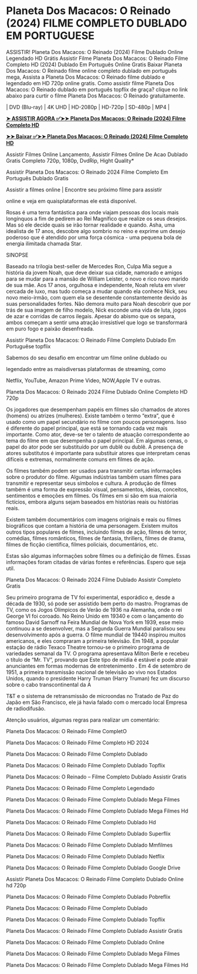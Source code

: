 <h1>Planeta Dos Macacos: O Reinado (2024) FILME COMPLETO DUBLADO EM PORTUGUESE</h1>
ASSISTIR! Planeta Dos Macacos: O Reinado (2024) Filme Dublado Online Legendado HD Grátis Assistir Filme Planeta Dos Macacos: O Reinado Filme Completo HD (2024) Dublado Em Português Online Gratis Baixar Planeta Dos Macacos: O Reinado filme online completo dublado em português mega, Assista a Planeta Dos Macacos: O Reinado filme dublado e legendado em HD 720p online gratis. Como assistir filme Planeta Dos Macacos: O Reinado dublado em português topflix de graça? clique no link abaixo para curtir o filme Planeta Dos Macacos: O Reinado gratuitamente.

| DVD (Blu-ray) | 4K UHD | HD-2080p | HD-720p | SD-480p | MP4 |


**[➤ ASSISTIR AGORA ✅➤➤ Planeta Dos Macacos: O Reinado (2024) Filme Completo HD](https://t.co/yUp5dJS9ni)**


**[➤➤ Baixar ✅➤➤ Planeta Dos Macacos: O Reinado (2024) Filme Completo HD](https://t.co/yUp5dJS9ni)**


Assistir Filmes Online Lançamento, Assistir Filmes Online De Acao Dublado Gratis Completo 720p, 1080p, DvdRip, Hight Quality*

Assistir Planeta Dos Macacos: O Reinado 2024 Filme Completo Em Português Dublado Gratis

Assistir a filmes online | Encontre seu próximo filme para assistir

online e veja em quaisplataformas ele está disponível.

Rosas é uma terra fantástica para onde viajam pessoas dos locais mais longínquos a fim de pedirem ao Rei Magnífico que realize os seus desejos. Mas só ele decide quais se irão tornar realidade e quando. Asha, uma idealista de 17 anos, descobre algo sombrio no reino e exprime um desejo poderoso que é atendido por uma força cósmica - uma pequena bola de energia ilimitada chamada Star.

SINOPSE

Baseado na trilogia best-seller de Mercedes Ron, Culpa Mía segue a história da jovem Noah, que deve deixar sua cidade, namorado e amigos para se mudar para a mansão de William Leister, o novo e rico novo marido de sua mãe. Aos 17 anos, orgulhosa e independente, Noah reluta em viver cercada de luxo, mas tudo começa a mudar quando ela conhece Nick, seu novo meio-irmão, com quem ela se desentende constantemente devido às suas personalidades fortes. Não demora muito para Noah descobrir que por trás de sua imagem de filho modelo, Nick esconde uma vida de luta, jogos de azar e corridas de carros ilegais. Apesar do abismo que os separa, ambos começam a sentir uma atração irresistível que logo se transformará em puro fogo e paixão desenfreada.

Assistir Planeta Dos Macacos: O Reinado Filme Completo Dublado Em Portuguêse topflix

Sabemos do seu desafio em encontrar um filme online dublado ou

legendado entre as maisdiversas plataformas de streaming, como

Netflix, YouTube, Amazon Prime Video, NOW,Apple TV e outras.

Planeta Dos Macacos: O Reinado 2024 Filme Dublado Online Completo HD 720p

Os jogadores que desempenham papéis em filmes são chamados de atores (homens) ou atrizes (mulheres). Existe também o termo “extra”, que é usado como um papel secundário no filme com poucos personagens. Isso é diferente do papel principal, que está se tornando cada vez mais importante. Como ator, deve-se ter o talento de atuação correspondente ao tema do filme em que desempenha o papel principal. Em algumas cenas, o papel do ator pode ser substituído por um dublê ou dublê. A presença de atores substitutos é importante para substituir atores que interpretam cenas difíceis e extremas, normalmente comuns em filmes de ação.

Os filmes também podem ser usados para transmitir certas informações sobre o produtor do filme. Algumas indústrias também usam filmes para transmitir e representar seus símbolos e cultura. A produção de filmes também é uma forma de expressão visual, pensamentos, ideias, conceitos, sentimentos e emoções em filmes. Os filmes em si são em sua maioria fictícios, embora alguns sejam baseados em histórias reais ou histórias reais.

Existem também documentários com imagens originais e reais ou filmes biográficos que contam a história de uma personagem. Existem muitos outros tipos populares de filmes, incluindo filmes de ação, filmes de terror, comédias, filmes românticos, filmes de fantasia, thrillers, filmes de drama, filmes de ficção científica, filmes policiais, documentários, etc.

Estas são algumas informações sobre filmes ou a definição de filmes. Essas informações foram citadas de várias fontes e referências. Espero que seja util.

Planeta Dos Macacos: O Reinado 2024 Filme Dublado Assistir Completo Gratis

Seu primeiro programa de TV foi experimental, esporádico e, desde a década de 1930, só pode ser assistido bem perto do mastro. Programas de TV, como os Jogos Olímpicos de Verão de 1936 na Alemanha, onde o rei George VI foi coroado. No Reino Unido em 19340 e com o lançamento do famoso David Sarnoff na Feira Mundial de Nova York em 1939, esse meio continuou a se desenvolver, mas a Segunda Guerra Mundial paralisou seu desenvolvimento após a guerra. O filme mundial de 19440 inspirou muitos americanos, e eles compraram a primeira televisão. Em 1948, a popular estação de rádio Texaco Theatre tornou-se o primeiro programa de variedades semanal da TV. O programa apresentava Milton Berle e recebeu o título de “Mr. TV”, provando que Este tipo de mídia é estável e pode atrair anunciantes em formas modernas de entretenimento . Em 4 de setembro de 1951, a primeira transmissão nacional de televisão ao vivo nos Estados Unidos, quando o presidente Harry Truman (Harry Truman) fez um discurso sobre o cabo transcontinental da A

T&T e o sistema de retransmissão de microondas no Tratado de Paz do Japão em São Francisco, ele já havia falado com o mercado local Empresa de radiodifusão.

Atenção usuários, algumas regras para realizar um comentário:


Planeta Dos Macacos: O Reinado Filme CompletO

Planeta Dos Macacos: O Reinado Filme Completo HD 2024

Planeta Dos Macacos: O Reinado Filme Completo Dublado

Planeta Dos Macacos: O Reinado Filme Completo Dublado Topflix

Planeta Dos Macacos: O Reinado – Filme Completo Dublado Assistir Gratis

Planeta Dos Macacos: O Reinado Filme Completo Legendado

Planeta Dos Macacos: O Reinado Filme Completo Dublado Mega Filmes

Planeta Dos Macacos: O Reinado Filme Completo Dublado Mega Filmes Hd

Planeta Dos Macacos: O Reinado Filme Completo Dublado Hd

Planeta Dos Macacos: O Reinado Filme Completo Dublado Superflix

Planeta Dos Macacos: O Reinado Filme Completo Dublado Mmfilmes

Planeta Dos Macacos: O Reinado Filme Completo Dublado Netflix

Planeta Dos Macacos: O Reinado Filme Completo Dublado Google Drive

Assistir Planeta Dos Macacos: O Reinado Filme Completo Dublado Online hd 720p

Planeta Dos Macacos: O Reinado Filme Completo Dublado Pobreflix

Planeta Dos Macacos: O Reinado Filme Completo Dublado

Planeta Dos Macacos: O Reinado Filme Completo Dublado Topflix

Planeta Dos Macacos: O Reinado Filme Completo Dublado Assistir Gratis

Planeta Dos Macacos: O Reinado Filme Completo Dublado Online

Planeta Dos Macacos: O Reinado Filme Completo Dublado Mega Filmes

Planeta Dos Macacos: O Reinado Filme Completo Dublado Mega Filmes Hd
